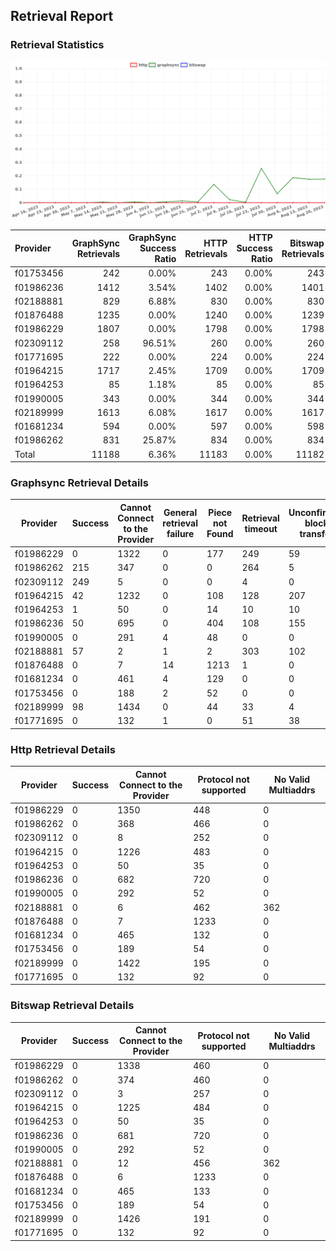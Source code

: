 ## Retrieval Report
### Retrieval Statistics
<img src="https://raw.githubusercontent.com/data-preservation-programs/filplus-checker-assets/main/filecoin-project/filecoin-plus-large-datasets/issues/940/1692709307690.png"/>

| Provider  | GraphSync Retrievals | GraphSync Success Ratio | HTTP Retrievals | HTTP Success Ratio | Bitswap Retrievals | Bitswap Success Ratio |
| :-------- | -------------------: | ----------------------: | --------------: | -----------------: | -----------------: | --------------------: |
| f01753456 |                  242 |                   0.00% |             243 |              0.00% |                243 |                 0.00% |
| f01986236 |                 1412 |                   3.54% |            1402 |              0.00% |               1401 |                 0.00% |
| f02188881 |                  829 |                   6.88% |             830 |              0.00% |                830 |                 0.00% |
| f01876488 |                 1235 |                   0.00% |            1240 |              0.00% |               1239 |                 0.00% |
| f01986229 |                 1807 |                   0.00% |            1798 |              0.00% |               1798 |                 0.00% |
| f02309112 |                  258 |                  96.51% |             260 |              0.00% |                260 |                 0.00% |
| f01771695 |                  222 |                   0.00% |             224 |              0.00% |                224 |                 0.00% |
| f01964215 |                 1717 |                   2.45% |            1709 |              0.00% |               1709 |                 0.00% |
| f01964253 |                   85 |                   1.18% |              85 |              0.00% |                 85 |                 0.00% |
| f01990005 |                  343 |                   0.00% |             344 |              0.00% |                344 |                 0.00% |
| f02189999 |                 1613 |                   6.08% |            1617 |              0.00% |               1617 |                 0.00% |
| f01681234 |                  594 |                   0.00% |             597 |              0.00% |                598 |                 0.00% |
| f01986262 |                  831 |                  25.87% |             834 |              0.00% |                834 |                 0.00% |
| Total     |                11188 |                   6.36% |           11183 |              0.00% |              11182 |                 0.00% |

### Graphsync Retrieval Details
| Provider  | Success | Cannot Connect to the Provider | General retrieval failure | Piece not Found | Retrieval timeout | Unconfirmed block transfer | No Valid Multiaddrs |
| --------- | ------- | ------------------------------ | ------------------------- | --------------- | ----------------- | -------------------------- | ------------------- |
| f01986229 | 0       | 1322                           | 0                         | 177             | 249               | 59                         | 0                   |
| f01986262 | 215     | 347                            | 0                         | 0               | 264               | 5                          | 0                   |
| f02309112 | 249     | 5                              | 0                         | 0               | 4                 | 0                          | 0                   |
| f01964215 | 42      | 1232                           | 0                         | 108             | 128               | 207                        | 0                   |
| f01964253 | 1       | 50                             | 0                         | 14              | 10                | 10                         | 0                   |
| f01986236 | 50      | 695                            | 0                         | 404             | 108               | 155                        | 0                   |
| f01990005 | 0       | 291                            | 4                         | 48              | 0                 | 0                          | 0                   |
| f02188881 | 57      | 2                              | 1                         | 2               | 303               | 102                        | 362                 |
| f01876488 | 0       | 7                              | 14                        | 1213            | 1                 | 0                          | 0                   |
| f01681234 | 0       | 461                            | 4                         | 129             | 0                 | 0                          | 0                   |
| f01753456 | 0       | 188                            | 2                         | 52              | 0                 | 0                          | 0                   |
| f02189999 | 98      | 1434                           | 0                         | 44              | 33                | 4                          | 0                   |
| f01771695 | 0       | 132                            | 1                         | 0               | 51                | 38                         | 0                   |

### Http Retrieval Details
| Provider  | Success | Cannot Connect to the Provider | Protocol not supported | No Valid Multiaddrs |
| --------- | ------- | ------------------------------ | ---------------------- | ------------------- |
| f01986229 | 0       | 1350                           | 448                    | 0                   |
| f01986262 | 0       | 368                            | 466                    | 0                   |
| f02309112 | 0       | 8                              | 252                    | 0                   |
| f01964215 | 0       | 1226                           | 483                    | 0                   |
| f01964253 | 0       | 50                             | 35                     | 0                   |
| f01986236 | 0       | 682                            | 720                    | 0                   |
| f01990005 | 0       | 292                            | 52                     | 0                   |
| f02188881 | 0       | 6                              | 462                    | 362                 |
| f01876488 | 0       | 7                              | 1233                   | 0                   |
| f01681234 | 0       | 465                            | 132                    | 0                   |
| f01753456 | 0       | 189                            | 54                     | 0                   |
| f02189999 | 0       | 1422                           | 195                    | 0                   |
| f01771695 | 0       | 132                            | 92                     | 0                   |

### Bitswap Retrieval Details
| Provider  | Success | Cannot Connect to the Provider | Protocol not supported | No Valid Multiaddrs |
| --------- | ------- | ------------------------------ | ---------------------- | ------------------- |
| f01986229 | 0       | 1338                           | 460                    | 0                   |
| f01986262 | 0       | 374                            | 460                    | 0                   |
| f02309112 | 0       | 3                              | 257                    | 0                   |
| f01964215 | 0       | 1225                           | 484                    | 0                   |
| f01964253 | 0       | 50                             | 35                     | 0                   |
| f01986236 | 0       | 681                            | 720                    | 0                   |
| f01990005 | 0       | 292                            | 52                     | 0                   |
| f02188881 | 0       | 12                             | 456                    | 362                 |
| f01876488 | 0       | 6                              | 1233                   | 0                   |
| f01681234 | 0       | 465                            | 133                    | 0                   |
| f01753456 | 0       | 189                            | 54                     | 0                   |
| f02189999 | 0       | 1426                           | 191                    | 0                   |
| f01771695 | 0       | 132                            | 92                     | 0                   |
